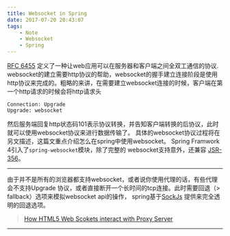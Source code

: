 ```yaml
---
title: Websocket in Spring
date: 2017-07-20 20:43:07
tags:
	- Note
	- Websocket
	- Spring
---
```


[RFC 6455](https://tools.ietf.org/html/rfc6455) 定义了一种让web应用可以在服务器和客户端之间全双工通信的协议.
websocket的建立需要http协议的帮助，websocket的握手建立连接阶段是使用http协议来完成的。粗略的来讲，在需要建立websocket连接的时候，客户端在第一个http请求的时候会将http请求头
``` 
Connection: Upgrade
Upgrade: websocket
```
然后服务端回复http状态码101表示协议转换，并告知客户端转换的后协议，此时就可以使用websocket协议来进行数据传输了。
具体的websocket协议过程将在另文描述，这篇文重点介绍怎么在spring中使用websocket。
Spring Framwork 4引入了`spring-websocket`模块，除了完整的 websocket支持意外，还兼容 [JSR-356](https://jcp.org/en/jsr/detail?id=356)。
* * *
由于并不是所有的浏览器都支持websocket，或者说你使用代理的话，有些代理会不支持Upgrade 协议，或者直接断开一个长时间的tcp连接。此时需要回退（> fallback）选项来模拟websocket api的操作，
spring基于[SockJs](https://github.com/sockjs/sockjs-protocol) 提供来完全透明的回退选项。

> [How HTML5 Web Scokets interact with Proxy Server](https://www.infoq.com/articles/Web-Sockets-Proxy-Servers)

* * *


